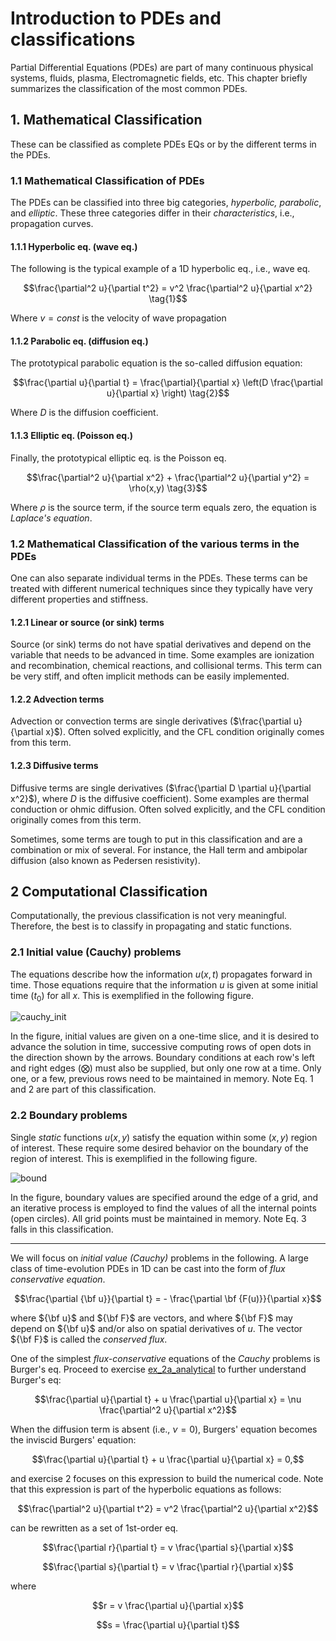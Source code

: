 # Introduction to PDEs and classifications

Partial Differential Equations (PDEs) are part of many continuous physical systems, fluids, plasma, Electromagnetic fields, etc. This chapter briefly summarizes the classification of the most common PDEs.  

## 1. Mathematical Classification

These can be classified as complete PDEs EQs or by the different terms in the PDEs.

### 1.1 Mathematical Classification of PDEs

The PDEs can be classified into three big categories, _hyperbolic, parabolic_, and _elliptic_. These three categories differ in their _characteristics_, i.e., propagation curves.

#### 1.1.1 Hyperbolic eq. (wave eq.)

The following is the typical example of a 1D hyperbolic eq., i.e., wave eq.

$$\frac{\partial^2 u}{\partial t^2} = v^2 \frac{\partial^2 u}{\partial x^2} \tag{1}$$

Where $v = const$ is the velocity of wave propagation  

#### 1.1.2 Parabolic eq. (diffusion eq.)

The prototypical parabolic equation is the so-called diffusion equation:

$$\frac{\partial u}{\partial t} = \frac{\partial}{\partial x} \left(D \frac{\partial u}{\partial x} \right) \tag{2}$$

Where $D$ is the diffusion coefficient.

#### 1.1.3 Elliptic eq. (Poisson eq.)

Finally, the prototypical elliptic eq. is the Poisson eq.

$$\frac{\partial^2 u}{\partial x^2} + \frac{\partial^2 u}{\partial y^2} = \rho(x,y) \tag{3}$$

Where $\rho$ is the source term, if the source term equals zero, the equation is _Laplace's equation_.

### 1.2 Mathematical Classification of the various terms in the PDEs

One can also separate individual terms in the PDEs. These terms can be treated with different numerical techniques since they typically have very different properties and stiffness.

#### 1.2.1 Linear or source (or sink) terms

Source (or sink) terms do not have spatial derivatives and depend on the variable that needs to be advanced in time. Some examples are ionization and recombination, chemical reactions, and collisional terms. This term can be very stiff, and often implicit methods can be easily implemented.

#### 1.2.2 Advection terms

Advection or convection terms are single derivatives ($\frac{\partial u}{\partial x}$). Often solved explicitly, and the CFL condition originally comes from this term.

#### 1.2.3 Diffusive terms

Diffusive terms are single derivatives ($\frac{\partial D \partial u}{\partial x^2}$), where $D$ is the diffusive coefficient). Some examples are thermal conduction or ohmic diffusion. Often solved explicitly, and the CFL condition originally comes from this term.

Sometimes, some terms are tough to put in this classification and are a combination or mix of several. For instance, the Hall term and ambipolar diffusion  (also known as Pedersen resistivity).

## 2 Computational Classification

Computationally, the previous classification is not very meaningful. Therefore, the best is to classify in propagating and static functions.

### 2.1 Initial value (Cauchy) problems  

The equations describe how the information $u(x,t)$ propagates forward in time. Those equations require that the information $u$ is given at some initial time ($t_0$) for all $x$. This is exemplified in the following figure.

![cauchy_init](figures/cauchy_init.png)

In the figure, initial values are given on a one-time slice, and it is desired to advance the solution in time, successive computing rows of open dots in the direction shown by the arrows. Boundary conditions at each row's left and right edges ($\bigotimes$) must also be supplied, but only one row at a time. Only one, or a few, previous rows need to be maintained in memory. Note Eq. 1 and 2 are part of this classification.

### 2.2 Boundary problems  

Single _static_ functions $u(x,y)$ satisfy the equation within some $(x,y)$ region of interest. These require some desired behavior on the boundary of the region of interest. This is exemplified in the following figure.

![bound](figures/bound.png)

In the figure, boundary values are specified around the edge of a grid, and an iterative process is employed to find the values of all the internal points (open circles). All grid points must be maintained in memory. Note Eq. 3 falls in this classification.

---

We will focus on _initial value (Cauchy)_ problems in the following. A large class of time-evolution PDEs in 1D can be cast into the form of _flux conservative equation_.

$$\frac{\partial {\bf u}}{\partial t} = - \frac{\partial \bf {F(u)}}{\partial x}$$

where ${\bf u}$ and ${\bf F}$ are vectors, and where ${\bf F}$ may depend on ${\bf u}$ and/or also on spatial derivatives of $u$. The vector ${\bf F}$ is called the _conserved flux_.

One of the simplest _flux-conservative_ equations of the _Cauchy_ problems is Burger's eq. Proceed to exercise [ex_2a_analytical](https://github.com/AST-Course/AST5110/blob/main/ex_2a_analytical.ipynb) to further understand Burger's eq:

$$\frac{\partial u}{\partial t} + u \frac{\partial u}{\partial x} =  \nu \frac{\partial^2 u}{\partial x^2}$$

When the diffusion term is absent (i.e., $\nu=0$), Burgers' equation becomes the inviscid Burgers' equation:

$$\frac{\partial u}{\partial t} + u \frac{\partial u}{\partial x} = 0,$$

and exercise 2 focuses on this expression to build the numerical code. Note that this expression is part of the hyperbolic equations as follows:

$$\frac{\partial^2 u}{\partial t^2} = v^2 \frac{\partial^2 u}{\partial x^2}$$

can be rewritten as a set of 1st-order eq.

$$\frac{\partial r}{\partial t} = v \frac{\partial s}{\partial x}$$

$$\frac{\partial s}{\partial t} = v \frac{\partial r}{\partial x}$$

where

$$r = v \frac{\partial u}{\partial x}$$

$$s = \frac{\partial u}{\partial t}$$
